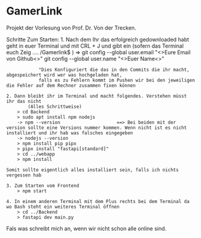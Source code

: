 # GamerLink
Projekt der Vorlesung von Prof. Dr. Von der Trecken. 


Schritte Zum Starten:
    1. Nach dem Ihr das erfolgreich gedownloaded habt geht in euer Terminal und mit CRL + J und gibt ein (sofern das Terminal euch Zeig .... /Gamerlink$ ) 
         => git config --global user.email "<>Eure Email von Github<>"
            git config --global user.name "<>Euer Name<>"

                "Dies Konfiguriert die das in den Commits die ihr macht, abgespeichert wird wer was hochgeladen hat,
                falls es zu Fehlern kommt im Pushen wir bei den jeweiligen die Fehler auf dem Rechner zusammen fixen können

    2. Dann bleibt ihr im Terminal und macht folgendes. Verstehen müsst ihr das nicht
            (Alles Schrittweise)
        > cd Backend
        > sudo apt install npm nodejs
        -> npm --version                     ==> Bei beiden mit der version sollte eine Versions nummer kommen. Wenn nicht ist es nicht installiert und ihr hab was falsches eingegeben
        -> nodejs --version
        > npm install pip pipx
        > pipx install "fastapi[standard]"
        > cd ../webapp
        > npm install
    
    Somit sollte eigentlich alles installiert sein, falls ich nichts vergessen hab

    3. Zum Starten vom Frontend
        > npm start

    4. In einem anderen Terminal mit dem Plus rechts bei dem Terminal da wo Bash steht ein weiteres Terminal öffnen
        > cd ../Backend
        > fastapi dev main.py

Fals was schreibt mich an, wenn wir nicht schon alle online sind.